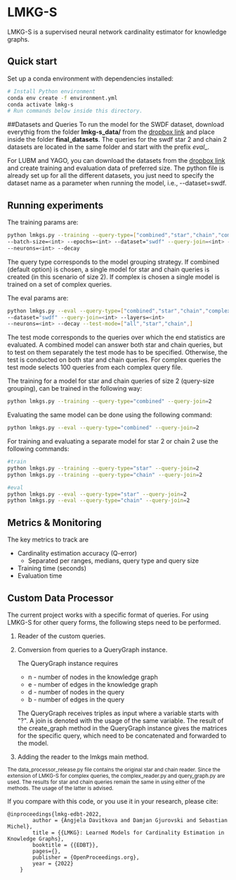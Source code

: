 # LMKG-S  

LMKG-S is a supervised neural network cardinality estimator for knowledge graphs.


## Quick start

Set up a conda environment with dependencies installed:

```bash
# Install Python environment
conda env create -f environment.yml
conda activate lmkg-s
# Run commands below inside this directory.
```

##Datasets and Queries
To run the model for the SWDF dataset, download everythig from the folder **lmkg-s_data/** from the [dropbox link](https://www.dropbox.com/sh/709rxcpyl631kyk/AAAfbEXXnjQvacrgOPGbg87oa?dl=0) and place inside the folder **final_datasets**.
The queries for the swdf star 2 and chain 2 datasets are located in the same folder and start with the prefix _eval__.  

For LUBM and YAGO, you can download the datasets from the [dropbox link](https://www.dropbox.com/sh/709rxcpyl631kyk/AAAfbEXXnjQvacrgOPGbg87oa?dl=0) and create training and evaluation data of preferred size. The python file is already set up for all the different datasets, you just need to specify the dataset name as a parameter when running the model, i.e., --dataset=swdf.

## Running experiments
The training params are:
```bash
python lmkgs.py --training --query-type=["combined","star","chain","complex"] --query-join=<int>
--batch-size=<int> --epochs=<int> --dataset="swdf" --query-join=<int> --layers=<int>
--neurons=<int> --decay
```
The query type corresponds to the model grouping strategy. If combined (default option) is chosen,
 a single model for star and chain queries is created (in this scenario of size 2). If complex is chosen a single model
 is trained on a set of complex queries.

The eval params are:
```bash
python lmkgs.py --eval --query-type=["combined","star","chain","complex"] --query-join=<int>
--dataset="swdf" --query-join=<int> --layers=<int>
--neurons=<int> --decay --test-mode=["all","star","chain",]
```
The test mode corresponds to the queries over which the end statistics are evaluated.
A combined model can answer both star and chain queries, but to test on them separately the test mode has to be specified.
Otherwise, the test is conducted on both star and chain queries. 
For complex queries the test mode selects 100 queries from each complex query file.

The training for a model for star and chain queries of size 2 (query-size grouping), can be trained in the following way:
```bash
python lmkgs.py --training --query-type="combined" --query-join=2
```

Evaluating the same model can be done using the following command:
```bash
python lmkgs.py --eval --query-type="combined" --query-join=2
```

For training and evaluating a separate model for star 2 or chain 2 use the following commands:
```bash
#train
python lmkgs.py --training --query-type="star" --query-join=2
python lmkgs.py --training --query-type="chain" --query-join=2

#eval
python lmkgs.py --eval --query-type="star" --query-join=2
python lmkgs.py --eval --query-type="chain" --query-join=2
```

## Metrics & Monitoring 

The key metrics to track are
* Cardinality estimation accuracy (Q-error)
    * Separated per ranges, medians, query type and query size
* Training time (seconds)
* Evaluation time 


## Custom Data Processor

The current project works with a specific format of queries.
For using LMKG-S for other query forms, the following steps need to be performed.
1. Reader of the custom queries.
2. Conversion from queries to a QueryGraph instance. 

    The QueryGraph instance requires 
    * n - number of nodes in the knowledge graph 
    * e - number of edges in the knowledge graph
    * d - number of nodes in the query
    * b - number of edges in the query
    
    The QueryGraph receives triples as input where a variable starts with "?". A join is denoted with the usage of the same variable.
    The result of the create_graph method in the QueryGraph instance gives the matrices for the specific query, which need to be concatenated and forwarded to the model.
    
3. Adding the reader to the lmkgs main method. 


<sup>The data_processor_release.py file contains the original star and chain reader. Since the extension of LMKG-S for complex queries, the complex_reader.py and query_graph.py are used. The results for star and chain queries remain the same in using either of the methods. The usage of the latter is advised.</sup>


If you compare with this code, or you use it in your research, please cite:

```
@inproceedings{lmkg-edbt-2022,    
        author = {Angjela Davitkova and Damjan Gjurovski and Sebastian Michel},    
        title = {{LMKG}: Learned Models for Cardinality Estimation in Knowledge Graphs},    
        booktitle = {{EDBT}},  
        pages={},
        publisher = {OpenProceedings.org},  
        year = {2022}    
    }
```   